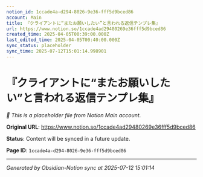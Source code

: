 ```yaml
---
notion_id: 1ccade4a-d294-8026-9e36-fff5d9bced86
account: Main
title: 『クライアントに“またお願いしたい”と言われる返信テンプレ集』
url: https://www.notion.so/1ccade4ad29480269e36fff5d9bced86
created_time: 2025-04-05T00:39:00.000Z
last_edited_time: 2025-04-05T00:40:00.000Z
sync_status: placeholder
sync_time: 2025-07-12T15:01:14.998901
---
```


# 『クライアントに“またお願いしたい”と言われる返信テンプレ集』

*🔄 This is a placeholder file from Notion Main account.*

**Original URL**: https://www.notion.so/1ccade4ad29480269e36fff5d9bced86

**Status**: Content will be synced in a future update.

**Page ID**: `1ccade4a-d294-8026-9e36-fff5d9bced86`

---

*Generated by Obsidian-Notion sync at 2025-07-12 15:01:14*
